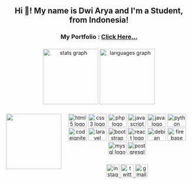<h2 align="center">Hi 👋! My name is Dwi Arya and I'm a Student, from Indonesia!</h2>

<h3 align="center">My Portfolio : <a href="https://dwaryarr.github.io/">Click Here...</a></h3>


###



<div align="center">
  <img src="https://github-readme-stats.vercel.app/api?hide_title=false&hide_rank=false&show_icons=true&include_all_commits=true&count_private=true&disable_animations=false&theme=codeSTACKr&locale=en&hide_border=false&custom_title=GitHub%20Stats&username=dwaryarr" height="150" alt="stats graph"  />
  <img src="https://github-readme-stats.vercel.app/api/top-langs?locale=en&hide_title=false&layout=compact&card_width=320&langs_count=5&theme=codeSTACKr&hide_border=false&username=dwaryarr" height="150" alt="languages graph"  />
</div>

###

<img align="left" height="150" src="https://c.tenor.com/Bklo77mJokoAAAAC/tenor.gif"  />

###

<div align="center">
  <img src="https://cdn.jsdelivr.net/gh/devicons/devicon/icons/html5/html5-original.svg" height="35" width="50" alt="html5 logo"  />
  <img src="https://cdn.jsdelivr.net/gh/devicons/devicon/icons/css3/css3-original.svg" height="35" width="50" alt="css3 logo"  />
  <img src="https://cdn.jsdelivr.net/gh/devicons/devicon/icons/php/php-original.svg" height="35" width="50" alt="php logo"  />
  <img src="https://cdn.jsdelivr.net/gh/devicons/devicon/icons/javascript/javascript-original.svg" height="35" width="50" alt="javascript logo"  />
  <img src="https://cdn.jsdelivr.net/gh/devicons/devicon/icons/java/java-original.svg" height="35" width="50" alt="java logo"  />
  <img src="https://cdn.jsdelivr.net/gh/devicons/devicon/icons/python/python-original.svg" height="35" width="50" alt="python logo"  />
  <img src="https://cdn.jsdelivr.net/gh/devicons/devicon/icons/codeigniter/codeigniter-plain.svg" height="35" width="50" alt="codeigniter logo"  />
  <img src="https://cdn.jsdelivr.net/gh/devicons/devicon/icons/laravel/laravel-plain-wordmark.svg" height="35" width="50" alt="laravel logo"  />
  <img src="https://cdn.jsdelivr.net/gh/devicons/devicon/icons/bootstrap/bootstrap-plain-wordmark.svg" height="35" width="50" alt="bootstrap logo"  />
  <img src="https://cdn.jsdelivr.net/gh/devicons/devicon/icons/react/react-original-wordmark.svg" height="35" width="50" alt="react logo"  />
  <img src="https://cdn.jsdelivr.net/gh/devicons/devicon/icons/debian/debian-plain-wordmark.svg" height="35" width="50" alt="debian logo"  />
  <img src="https://cdn.jsdelivr.net/gh/devicons/devicon/icons/firebase/firebase-plain-wordmark.svg" height="35" width="50" alt="firebase logo"  />
  <img src="https://cdn.jsdelivr.net/gh/devicons/devicon/icons/mysql/mysql-original-wordmark.svg" height="35" width="50" alt="mysql logo"  />
  <img src="https://cdn.jsdelivr.net/gh/devicons/devicon/icons/postgresql/postgresql-original-wordmark.svg" height="35" width="50" alt="postgresql logo"  />
</div>

###

<div align="center">
  <a href="https://www.instagram.com/aryaramdhni_/" target="_blank">
    <img src="https://img.shields.io/static/v1?message=Instagram&logo=instagram&label=&color=E4405F&logoColor=white&labelColor=&style=for-the-badge" height="35" alt="instagram logo"  />
  </a>
  <a href="https://twitter.com/aryaramdhni_" target="_blank">
    <img src="https://img.shields.io/static/v1?message=Twitter&logo=twitter&label=&color=1DA1F2&logoColor=white&labelColor=&style=for-the-badge" height="35" alt="twitter logo"  />
  </a>
  <a href="dwi.aryaramadhni@gmail.com" target="_blank">
    <img src="https://img.shields.io/static/v1?message=Gmail&logo=gmail&label=&color=D14836&logoColor=white&labelColor=&style=for-the-badge" height="35" alt="gmail logo"  />
  </a>
</div>

###
